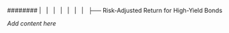 ######## |   |   |   |   |   |   |   ├── Risk-Adjusted Return for High-Yield Bonds

*Add content here*